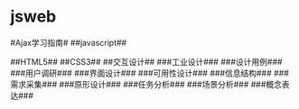 jsweb
=====

#Ajax学习指南#
##javascript##

##HTML5##
##CSS3##
##交互设计##
###工业设计###
###设计用例###
###用户调研###
###界面设计###
###可用性设计###
###信息结构###
###需求采集###
###原形设计###
###任务分析###
###场景分析###
###概念表达###
